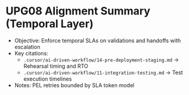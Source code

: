 # UPG08 Alignment Summary (Temporal Layer)

- Objective: Enforce temporal SLAs on validations and handoffs with escalation
- Key citations:
  - `.cursor/ai-driven-workflow/14-pre-deployment-staging.md` → Rehearsal timing and RTO
  - `.cursor/ai-driven-workflow/11-integration-testing.md` → Test execution timelines
- Notes: PEL retries bounded by SLA token model
